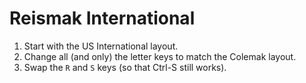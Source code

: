 # Reismak International

1. Start with the US International layout.
2. Change all (and only) the letter keys to match the Colemak layout.
3. Swap the `R` and `S` keys (so that Ctrl-S still works).


